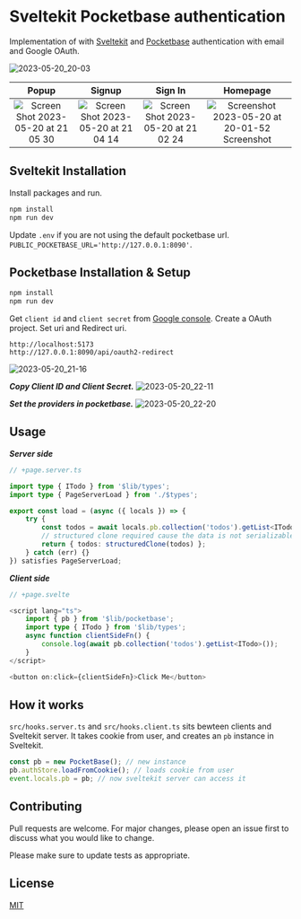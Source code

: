 # Sveltekit Pocketbase authentication

Implementation of with [Sveltekit](https://kit.svelte.dev) and [Pocketbase](https://pocketbase.io) authentication with email and Google OAuth.

![2023-05-20_20-03](https://github.com/tastycrayon/sveltekit-pocketbase-auth/assets/37541747/6bbd58b8-4961-4d7f-a7de-ea9488a3f38e)

|                                                                        Popup                                                                         |                                                                        Signup                                                                        |                                                                       Sign In                                                                        |                                                                            Homepage                                                                            |
| :--------------------------------------------------------------------------------------------------------------------------------------------------: | :--------------------------------------------------------------------------------------------------------------------------------------------------: | :--------------------------------------------------------------------------------------------------------------------------------------------------: | :------------------------------------------------------------------------------------------------------------------------------------------------------------: |
| ![Screen Shot 2023-05-20 at 21 05 30](https://github.com/tastycrayon/sveltekit-pocketbase-auth/assets/37541747/ad70f160-ad36-4a3e-b225-eb9c40f63e21) | ![Screen Shot 2023-05-20 at 21 04 14](https://github.com/tastycrayon/sveltekit-pocketbase-auth/assets/37541747/96ac8e07-b70e-4492-85e5-8bf83031ebea) | ![Screen Shot 2023-05-20 at 21 02 24](https://github.com/tastycrayon/sveltekit-pocketbase-auth/assets/37541747/8a1354ba-7da8-497d-9265-77a1203d16d0) | ![Screenshot 2023-05-20 at 20-01-52 Screenshot](https://github.com/tastycrayon/sveltekit-pocketbase-auth/assets/37541747/f27565d6-0564-4974-b02c-32329f147f20) |

## Sveltekit Installation

Install packages and run.

```bash
npm install
npm run dev
```

Update `.env` if you are not using the default pocketbase url. `PUBLIC_POCKETBASE_URL='http://127.0.0.1:8090'`.

## Pocketbase Installation & Setup

```bash
npm install
npm run dev
```

Get `client id` and `client secret` from [Google console](https://console.cloud.google.com/apis/credentials). Create a OAuth project. Set uri and Redirect uri.

```
http://localhost:5173
http://127.0.0.1:8090/api/oauth2-redirect
```

![2023-05-20_21-16](https://github.com/tastycrayon/sveltekit-pocketbase-auth/assets/37541747/39ff8b35-3c2c-4861-b5c6-e17f2e9d09d0)

**_Copy Client ID and Client Secret._**
![2023-05-20_22-11](https://github.com/tastycrayon/sveltekit-pocketbase-auth/assets/37541747/4c4ff923-55d4-4353-873a-ecbef0a35076)

**_Set the providers in pocketbase._**
![2023-05-20_22-20](https://github.com/tastycrayon/sveltekit-pocketbase-auth/assets/37541747/8c619d5c-4dcd-4ae1-9286-bb382e953738)

## Usage

**_Server side_**

```ts
// +page.server.ts

import type { ITodo } from '$lib/types';
import type { PageServerLoad } from './$types';

export const load = (async ({ locals }) => {
	try {
		const todos = await locals.pb.collection('todos').getList<ITodo>(1, 10);
		// structured clone required cause the data is not serializable by default.
		return { todos: structuredClone(todos) };
	} catch (err) {}
}) satisfies PageServerLoad;
```

**_Client side_**

```ts
// +page.svelte

<script lang="ts">
	import { pb } from '$lib/pocketbase';
    import type { ITodo } from '$lib/types';
	async function clientSideFn() {
		console.log(await pb.collection('todos').getList<ITodo>());
	}
</script>

<button on:click={clientSideFn}>Click Me</button>
```

## How it works

`src/hooks.server.ts` and `src/hooks.client.ts` sits bewteen clients and Sveltekit server. It takes cookie from user, and creates an `pb` instance in Sveltekit.

```ts
const pb = new PocketBase(); // new instance
pb.authStore.loadFromCookie(); // loads cookie from user
event.locals.pb = pb; // now sveltekit server can access it
```

## Contributing

Pull requests are welcome. For major changes, please open an issue first to discuss what you would like to change.

Please make sure to update tests as appropriate.

## License

[MIT](https://choosealicense.com/licenses/mit/)
